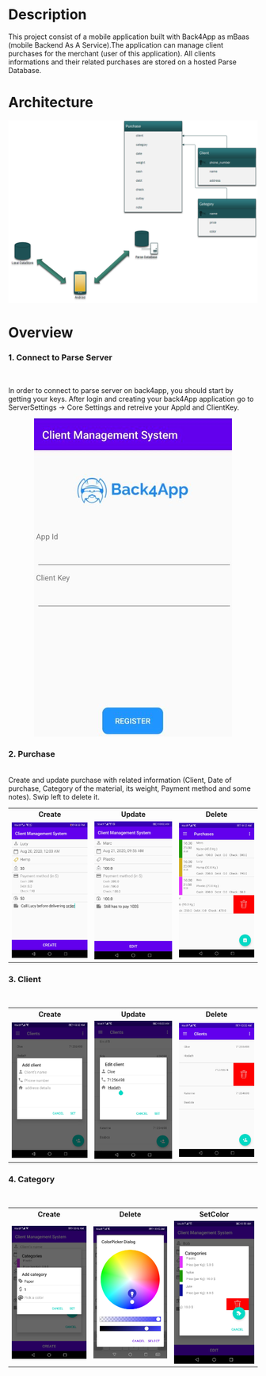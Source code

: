 # Description

This project consist of a mobile application built with Back4App as mBaas (mobile Backend As A Service).The application can manage client purchases for the merchant (user of this application). All clients informations and their related purchases are stored on a hosted Parse Database.

# Architecture

![Project Architecture](https://github.com/FawziElZein/Client_Management_System/blob/master/architecture.png)

# Overview

### 1. Connect to Parse Server
<br/>

In order to connect to parse server on back4app, you should start by getting your keys. After login and creating your back4App application go to 
ServerSettings -> Core Settings and retreive your AppId and ClientKey.

<div align="center">
<img src="https://github.com/FawziElZein/Client_Management_System/blob/master/screenshots/parsesetup.jpg">
</div>

### 2. Purchase
<br/>
Create and update purchase with related information (Client, Date of purchase, Category of the material, its weight, Payment method and some notes). Swip left 
to delete it.
<br/>
<table style="width:100%">
  <tr>
    <th>Create</th>
    <th>Update</th>
    <th>Delete</th>
  </tr>
  <tr>
    <td><img src="https://github.com/FawziElZein/Client_Management_System/blob/master/screenshots/createpurchase.jpg"></td>
    <td><img src="https://github.com/FawziElZein/Client_Management_System/blob/master/screenshots/updatepurchase.jpg"></td>
    <td><img src="https://github.com/FawziElZein/Client_Management_System/blob/master/screenshots/deletepurchase.jpg"></td>
  </tr>
</table>

### 3. Client
<br/>

<table style="width:100%">
  <tr>
    <th>Create</th>
    <th>Update</th>
    <th>Delete</th>
  </tr>
  <tr>
    <td><img src="https://github.com/FawziElZein/Client_Management_System/blob/master/screenshots/createclient.jpg"></td>
    <td><img src="https://github.com/FawziElZein/Client_Management_System/blob/master/screenshots/updateclient.jpg"></td>
    <td><img src="https://github.com/FawziElZein/Client_Management_System/blob/master/screenshots/deleteclient.jpg"></td>
  </tr>
</table>

### 4. Category
<br/>

<table style="width:100%">
  <tr>
    <th>Create</th>
    <th>Delete</th>
    <th>SetColor</th>
  </tr>
  <tr>
    <td><img src="https://github.com/FawziElZein/Client_Management_System/blob/master/screenshots/createcategory.jpg"></td>
    <td><img src="https://github.com/FawziElZein/Client_Management_System/blob/master/screenshots/colorcategory.jpg"></td>
    <td><img src="https://github.com/FawziElZein/Client_Management_System/blob/master/screenshots/deletecategory.jpg"></td>
  </tr>
</table>

